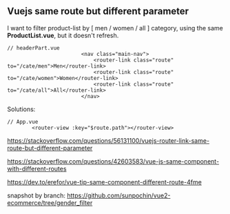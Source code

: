 ## Vuejs <router-link> same route but different parameter

I want to filter product-list by [ men / women / all ] category, using the same **ProductList.vue**, but it doesn't refresh.
```
// headerPart.vue
						<nav class="main-nav">
							<router-link class="route" to="/cate/men">Men</router-link>
							<router-link class="route" to="/cate/women">Women</router-link>
							<router-link class="route" to="/cate/all">All</router-link>
						</nav>

```
Solutions: 
```
// App.vue
		<router-view :key="$route.path"></router-view>

```

https://stackoverflow.com/questions/56131100/vuejs-router-link-same-route-but-different-parameter


https://stackoverflow.com/questions/42603583/vue-js-same-component-with-different-routes

https://dev.to/erefor/vue-tip-same-component-different-route-4fme

snapshot by branch: https://github.com/sunpochin/vue2-ecommerce/tree/gender_filter

